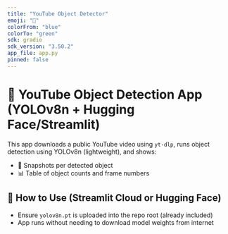 ```yaml
---
title: "YouTube Object Detector"
emoji: "🎥"
colorFrom: "blue"
colorTo: "green"
sdk: gradio
sdk_version: "3.50.2"
app_file: app.py
pinned: false
---
```


# 🎥 YouTube Object Detection App (YOLOv8n + Hugging Face/Streamlit)

This app downloads a public YouTube video using `yt-dlp`, runs object detection using YOLOv8n (lightweight), and shows:
- 📸 Snapshots per detected object
- 📊 Table of object counts and frame numbers

## 🚀 How to Use (Streamlit Cloud or Hugging Face)

- Ensure `yolov8n.pt` is uploaded into the repo root (already included)
- App runs without needing to download model weights from internet
